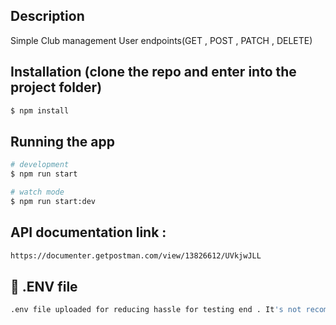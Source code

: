 ## Description

Simple Club management User endpoints(GET , POST , PATCH , DELETE)

## Installation (clone the repo and enter into the project folder)

```bash
$ npm install
```

## Running the app

```bash
# development
$ npm run start

# watch mode
$ npm run start:dev

```

## API documentation link : 

```bash
https://documenter.getpostman.com/view/13826612/UVkjwJLL
```


## 🚫 .ENV file  

```bash
.env file uploaded for reducing hassle for testing end . It's not recommended ! 
```

